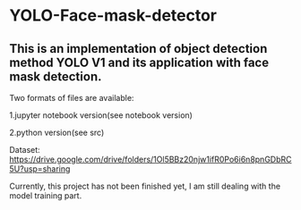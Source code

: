 # YOLO-Face-mask-detector
## This is an implementation of object detection method YOLO V1 and its application with face mask detection.
Two formats of files are available:

1.jupyter notebook version(see notebook version)

2.python version(see src)

Dataset:
https://drive.google.com/drive/folders/1Ol5BBz20njw1ifR0Po6i6n8pnGDbRC5U?usp=sharing



Currently, this project has not been finished yet, I am still dealing with the model training part.
